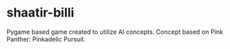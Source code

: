 # shaatir-billi
Pygame based game created to utilize AI concepts. Concept based on Pink Panther: Pinkadelic Pursuit.
